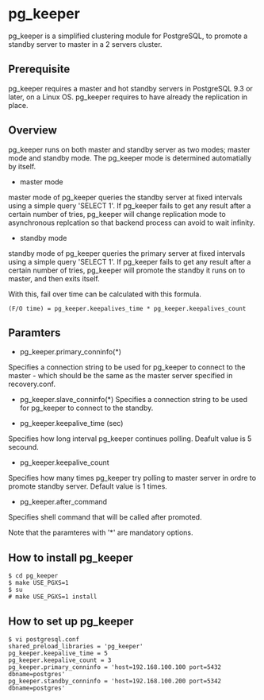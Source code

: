 pg_keeper
===========

pg_keeper is a simplified clustering module for PostgreSQL, to promote a standby server to master in a 2 servers cluster.

## Prerequisite
pg_keeper requires a master and hot standby servers in PostgreSQL 9.3 or later, on a Linux OS.
pg_keeper requires to have already the replication in place.

## Overview
pg_keeper runs on both master and standby server as two modes; master mode and standby mode.
The pg_keeper mode is determined automatially by itself.

- master mode

master mode of pg_keeper queries the standby server at fixed intervals using a simple query 'SELECT 1'.
If pg_keeper fails to get any result after a certain number of tries, pg_keeper will change replication mode to asynchronous replcation so that backend process can avoid to wait infinity.

- standby mode

standby mode of pg_keeper queries the primary server at fixed intervals using a simple query 'SELECT 1'.
If pg_keeper fails to get any result after a certain number of tries, pg_keeper will promote the standby it runs on to master, and then exits itself.

With this, fail over time can be calculated with this formula.

```
(F/O time) = pg_keeper.keepalives_time * pg_keeper.keepalives_count
```

## Paramters
- pg_keeper.primary_conninfo(*)

Specifies a connection string to be used for pg_keeper to connect to the master - which should be the same as the master server specified in recovery.conf.

- pg_keeper.slave_conninfo(*)
Specifies a connection string to be used for pg_keeper to connect to the standby.

- pg_keeper.keepalive_time (sec)

Specifies how long interval pg_keeper continues polling.
Deafult value is 5 secound.

- pg_keeper.keepalive_count

Specifies how many times pg_keeper try polling to master server in ordre to promote standby server.
Default value is 1 times.

- pg_keeper.after_command

Specifies shell command that will be called after promoted.

Note that the paramteres with '*' are mandatory options.

## How to install pg_keeper

```
$ cd pg_keeper
$ make USE_PGXS=1
$ su
# make USE_PGXS=1 install
```

## How to set up pg_keeper

```
$ vi postgresql.conf
shared_preload_libraries = 'pg_keeper'
pg_keeper.keepalive_time = 5
pg_keeper.keepalive_count = 3
pg_keeper.primary_conninfo = 'host=192.168.100.100 port=5432 dbname=postgres'
pg_keeper.standby_conninfo = 'host=192.168.100.200 port=5342 dbname=postgres'
```

